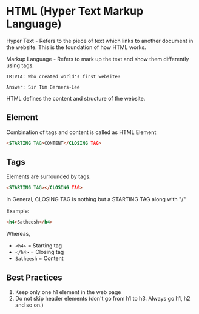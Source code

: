 # HTML (Hyper Text Markup Language)
Hyper Text - Refers to the piece of text which links to another document in the website. This is the foundation of how HTML works.

Markup Language - Refers to mark up the text and show them differently using tags.

`TRIVIA: Who created world's first website?`

`Answer: Sir Tim Berners-Lee`


HTML defines the content and structure of the website. 

## Element
Combination of tags and content is called as HTML Element
```html
<STARTING TAG>CONTENT</CLOSING TAG>
```

## Tags
Elements are surrounded by tags.
```html
<STARTING TAG></CLOSING TAG>
```
In General, CLOSING TAG is nothing but a STARTING TAG along with "/"

Example:
```html
<h4>Satheesh</h4>
```
Whereas, 

- `<h4>` = Starting tag 
- `</h4>` = Closing tag
- `Satheesh` = Content

## Best Practices

1. Keep only one h1 element in the web page
2. Do not skip header elements (don't go from h1 to h3. Always go h1, h2 and so on.)
